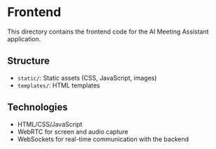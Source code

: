 # Frontend

This directory contains the frontend code for the AI Meeting Assistant application.

## Structure

- `static/`: Static assets (CSS, JavaScript, images)
- `templates/`: HTML templates

## Technologies

- HTML/CSS/JavaScript
- WebRTC for screen and audio capture
- WebSockets for real-time communication with the backend